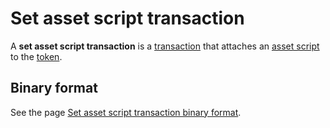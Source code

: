 # Set asset script transaction

A **set asset script transaction** is a [transaction](/en/blockchain/transaction/) that attaches an [asset script](/en/ride/script/script-types/asset-script) to the [token](/en/blockchain/token/).

## Binary format

See the page [Set asset script transaction binary format](/en/blockchain/binary-format/transaction-binary-format/set-asset-script-transaction-binary-format).
